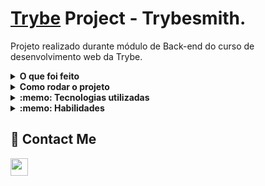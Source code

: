 # [Trybe](https://www.betrybe.com/) Project - Trybesmith.

Projeto realizado durante módulo de Back-end do curso de desenvolvimento web da Trybe.

<details>
  <summary><strong>O que foi feito</strong></summary></br>

  Neste projeto apliquei os princípios da arquitetura SOLID e os princípios de POO em uma estrutura de jogos de interpretação de papéis, mais conhecidos como jogos RPG (Role Playing Game).
  
  A aplicação foi desenvolvida com:

- `Node.js`
- `TypeScript`
- `POO`
- `docker`
- `docker-compose`
- `S.O.L.I.D`

</details>
<details>
  <summary><strong>Como rodar o projeto</strong></summary></br>

  **Com Docker:**

  **:warning: Antes de começar, seu docker-compose precisa estar na versão 1.29 ou superior. [Veja aqui](https://www.digitalocean.com/community/tutorials/how-to-install-and-use-docker-compose-on-ubuntu-20-04-pt) ou [na documentação](https://docs.docker.com/compose/install/) como instalá-lo. No primeiro artigo, você pode substituir onde está com `1.26.0` por `1.29.2`.**

- [ ] `docker-compose up -d`
- [ ] `docker exec -it trybers_and_dragons bash`
- [ ] `npm install`

**Localmente:**

**Necessita ter um banco de dados(MySql) instalado localmente**

- [ ] `npm install`

</details>

<details>
  <summary><strong>:memo: Tecnologias utilizadas</strong></summary><br />
  
- `Node.js`
- `TypeScript`
- `POO`
- `docker`
- `docker-compose`
- `S.O.L.I.D`

</details>
<details>
  <summary><strong>:memo: Habilidades</strong></summary><br />

- O conhecimento dos pilares da Programação Orientada a Objetos: Herança, Abstração, Encapsulamento e Polimorfismo.
- A habilidade de criar e utilizar Interface;
- A habilidade de utilizar Composição;
- Implementar, em TypeScript, Classes, Instâncias, Atributos, Métodos e Objetos;
- O conhecimento e aplicação dos princípios SOLID.

</details>

## 💬 Contact Me

<div align="left" style="display: inline_block">
  <a href="https://www.linkedin.com/in/renanstorrer" target="_blank"><img height="28rem" src="https://img.shields.io/badge/LinkedIn-0077B5?style=for-the-badge&logo=linkedin&logoColor=white"></a> 
</div>
